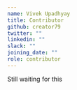 ```yaml
---
name: Vivek Upadhyay
title: Contributor
github: creator79
twitter: ""
linkedin: ""
slack: ""
joining_date: ""
role: contributor
---
```


Still waiting for this

